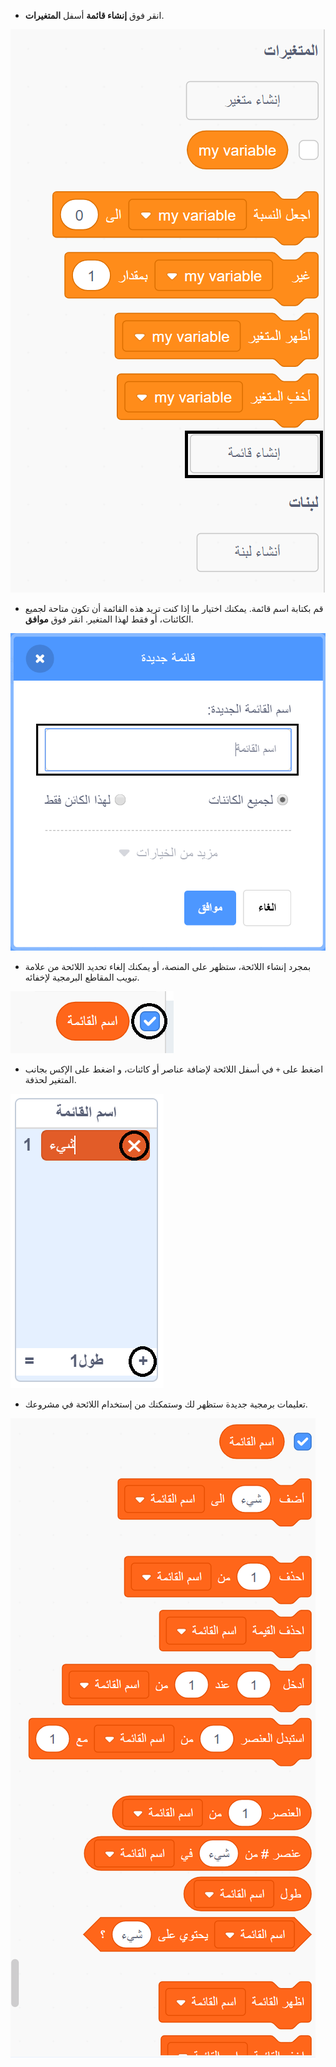 + انقر فوق **إنشاء قائمة** أسفل **المتغيرات**.

![إنشاء لائحة](images/make-a-list-annotated.png)

+ قم بكتابة اسم قائمة. يمكنك اختيار ما إذا كنت تريد هذه القائمة أن تكون متاحة لجميع الكائنات، أو فقط لهذا المتغير. انقر فوق **موافق**.

![اللائحة الأسماء](images/list-name-annotated.png)

+ بمجرد إنشاء اللائحة، ستظهر على المنصة، أو يمكنك إلغاء تحديد اللائحة من علامة تبويب المقاطع البرمجية لإخفائه.

![إظهار/إخفاء اللائحة](images/list-show-hide-annotated.png)

+ اضغط على `+` في أسفل اللائحة لإضافة عناصر أو كائنات، و اضغط على الإكس بجانب المتغير لحذفة.

![إظهار/إخفاء اللائحة](images/list-add-delete-annotated.png)

+ تعليمات برمجية جديدة ستظهر لك وستمكنك من إستخدام اللائحة في مشروعك.

![اللائحة التعليمات البرمجية](images/list-blocks.png)